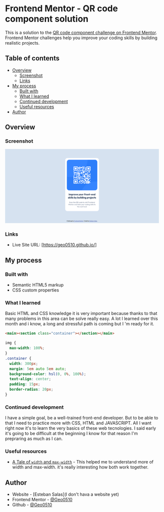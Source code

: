 # Frontend Mentor - QR code component solution

This is a solution to the [QR code component challenge on Frontend Mentor](https://www.frontendmentor.io/challenges/qr-code-component-iux_sIO_H). Frontend Mentor challenges help you improve your coding skills by building realistic projects.

## Table of contents

- [Overview](#overview)
  - [Screenshot](#screenshot)
  - [Links](#links)
- [My process](#my-process)
  - [Built with](#built-with)
  - [What I learned](#what-i-learned)
  - [Continued development](#continued-development)
  - [Useful resources](#useful-resources)
- [Author](#author)

## Overview

### Screenshot

![](./images/Screenshot-Frontend-Mentor-QR-code-component.png)

### Links

- Live Site URL: [https://geo0510.github.io/]

## My process

### Built with

- Semantic HTML5 markup
- CSS custom properties

### What I learned

Basic HTML and CSS knowledge it is very important because thanks to that many problems in this area can be solve really easy. A lot I learned over this month and i know, a long and stressful path is coming but I 'm ready for it.

```html
<main><section class="container"></section></main>
```

```css
img {
  max-width: 100%;
}
.container {
  width: 300px;
  margin: 5em auto 5em auto;
  background-color: hsl(0, 0%, 100%);
  text-align: center;
  padding: 15px;
  border-radius: 20px;
}
```

### Continued development

I have a simple goal, be a well-trained front-end developer. But to be able to that I need to practice more with CSS, HTML and JAVASCRIPT. 
All I want right now it's to learn the very basics of these web tecnologies. I said early it's going to be difficult at the beginning I know for that reason I'm prepraring as much as I can.

### Useful resources

- [A Tale of `width` and `max-width`](https://css-tricks.com/tale-width-max-width/) - This helped me to understand more of width and max-width. it's really interesting how both work together.

## Author

- Website - [Esteban Salas](I don't hava a website yet)
- Frontend Mentor - [@Geo0510](https://www.frontendmentor.io/profile/Geo0510)
- Github - [@Geo0510](https://github.com/Geo0510)

